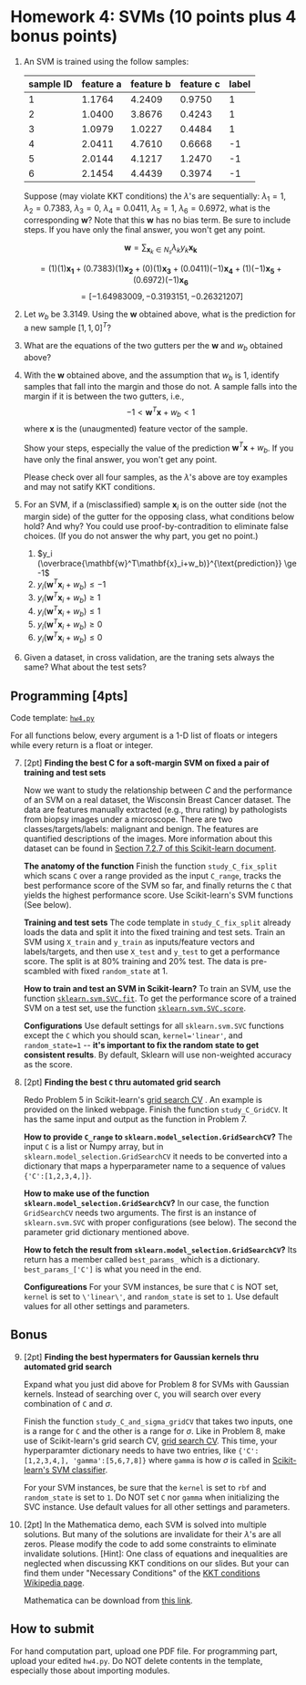 # Homework 4: SVMs (10 points plus 4 bonus points)

1. An SVM is trained using the follow samples: 

    |sample ID|feature a| feature b| feature c| label|
    |--|--|--|--|--|
    |1|1.1764|4.2409|0.9750|1|
    |2|1.0400|3.8676|0.4243|1|
    |3|1.0979|1.0227|0.4484|1|
    |4|2.0411|4.7610|0.6668|-1|
    |5|2.0144|4.1217|1.2470|-1|
    |6|2.1454|4.4439|0.3974|-1|

    Suppose (may violate KKT conditions) the $\lambda$'s are sequentially: 
    $\lambda_1 = 1$, $\lambda_2 = 0.7383$, $\lambda_3=0$, $\lambda_4 = 0.0411$, $\lambda_5 = 1$, $\lambda_6 = 0.6972$, 
    what is the corresponding $\mathbf{w}$? 
    Note that this $\mathbf{w}$ has no bias term. 
    Be sure to include steps. If you have only the final answer, you won't get any point. 

    $$\mathbf{w} = \sum_{\mathbf{x}_k\in N_s} \lambda_k y_k \mathbf{x_k}$$

    $$ = (1)(1)\mathbf{x_1} + (0.7383)(1)\mathbf{x_2} + (0)(1)\mathbf{x_3} + (0.0411)(-1)\mathbf{x_4} + (1)(-1)\mathbf{x_5} + (0.6972)(-1)   \mathbf{x_6} $$
    $$ = [-1.64983009, -0.3193151,  -0.26321207] $$

2. Let $w_b$ be $3.3149$. Using the $\mathbf{w}$ obtained above, what is the prediction for a new sample $[1,1,0]^T$? 

3. What are the equations of the two gutters per the $\mathbf{w}$ and $w_b$ obtained above? 

4. With the $\mathbf{w}$ obtained above, and the assumption that $w_b$ is 1, identify samples that fall into the margin and those do not. A sample falls into the margin if it is between the two gutters, i.e., $$-1 < \mathbf{w}^T\mathbf{x} + w_b < 1$$ where $\mathbf{x}$ is the (unaugmented) feature vector of the sample. 

   Show your steps, especially the value of the prediction $\mathbf{w}^T\mathbf{x} + w_b$.  If you have only the final answer, you won't get any point. 

   Please check over all four samples, as the $\lambda$'s above are toy examples and may not satify KKT conditions. 

<!-- 4. Write the KKT conditions for training an SVM using the four samples above. Follow the order given in the examples in `solve_svm.nb` (or its PDF export `solve_svm.pdf`): first the gradient on $\mathbf{w}$, then the equations about constraints, and lastly the partial derivative on the bias $w_b$.  -->

5. For an SVM, if a (misclassified) sample $\mathbf{x}_i$ is on the outter side (not the margin side) of the gutter for the opposing class, what conditions below hold? And why? You could use proof-by-contradition to eliminate false choices. (If you do not answer the why part, you get no point.)

    1. $y_i (\overbrace{\mathbf{w}^T\mathbf{x}_i+w_b)}^{\text{prediction}} \ge -1$
    2. $y_i (\mathbf{w}^T\mathbf{x}_i+w_b) \le -1$
    3. $y_i (\mathbf{w}^T\mathbf{x}_i+w_b) \ge 1$
    4. $y_i (\mathbf{w}^T\mathbf{x}_i+w_b) \le 1$
    5. $y_i (\mathbf{w}^T\mathbf{x}_i+w_b) \ge 0$
    6. $y_i (\mathbf{w}^T\mathbf{x}_i+w_b) \le 0$

6. Given a dataset, in cross validation, are the traning sets always the same? What about the test sets? 

## Programming [4pts]

Code template: [`hw4.py`](https://github.com/forrestbao/MLClass/blob/master/4_SVMs/hw4.py)

For all functions below, every argument is a 1-D list of floats or integers while every return is a float or integer.


7. [2pt] **Finding the best C for a soft-margin SVM on fixed a pair of training and test sets**

    Now we want to study the relationship between $C$ and the performance of an SVM on a real dataset, the Wisconsin Breast Cancer dataset. The data are features manually extracted (e.g., thru rating) by pathologists from biopsy images under a microscope. There are two classes/targets/labels: malignant and benign. The features are quantified descriptions of the images. More information about this dataset can be found in [Section 7.2.7 of this Scikit-learn document](https://scikit-learn.org/stable/datasets/index.html#breast-cancer-wisconsin-diagnostic-dataset). 

    **The anatomy of the function**
    Finish the function `study_C_fix_split` which scans `C` over a range provided as the input `C_range`, tracks the best performance score of the SVM so far, and finally returns the `C` that yields the highest performance score. Use Scikit-learn's SVM functions (See below).

    **Training and test sets**
    The code template in `study_C_fix_split` already loads the data and split it into the fixed training and test sets. Train an SVM using `X_train` and `y_train` as inputs/feature vectors and labels/targets, and then use `X_test` and `y_test` to get a performance score. The split is at 80% training and 20% test. The data is pre-scambled with fixed `random_state` at 1. 

    **How to train and test an SVM in Scikit-learn?**
    To train an SVM, use the function [`sklearn.svm.SVC.fit`](https://scikit-learn.org/stable/modules/generated/sklearn.svm.SVC.html#sklearn.svm.SVC.fit). To get the performance score of a trained SVM on a test set, use the function [`sklearn.svm.SVC.score`](https://scikit-learn.org/stable/modules/generated/sklearn.svm.SVC.html#sklearn.svm.SVC.score).

    **Configurations**
    Use default settings for all `sklearn.svm.SVC` functions except the `C` which you should scan, `kernel='linear'`, and `random_state=1` -- **it's important to fix the random state to get consistent results**. By default, Sklearn will use non-weighted accuracy as the score. 

<!-- 7. [1.5pt] **A free problem. Everyone gets points for free** 

   **Finding the best C for a soft-margin SVM using cross validation**

    In the problem above, we used a fixed pair of training and test set. To more holistically study, redo it using cross validation here. 
    Finish the function `study_C_cross_validation` using  [`sklearn.model_selection.cross_val_score`](https://scikit-learn.org/stable/modules/generated/sklearn.model_selection.cross_val_score.html#sklearn.model_selection.cross_val_score). Your function should have the same input and output as the function `study_C_fixed_split` above. Use default settings for all parameters unspecified here, e.g., for CV, do default 5-fold CV. 

    The first argument of `sklearn.model_selection.cross_val_score` is an estimator. In our case, it should be an SVM created using `sklearn.svm.SVC`. You do NOT need to manually `fit` nor `score` as the function [`sklearn.model_selection.cross_val_score`](https://scikit-learn.org/stable/modules/generated/sklearn.model_selection.cross_val_score.html#sklearn.model_selection.cross_val_score) does them for you. But note that the function [`sklearn.model_selection.cross_val_score`](https://scikit-learn.org/stable/modules/generated/sklearn.model_selection.cross_val_score.html#sklearn.model_selection.cross_val_score) returns a list of floats, which are the scores of all folds.  -->

8. [2pt] **Finding the best `C` thru automated grid search**

    Redo Problem 5 in Scikit-learn's [grid search CV](https://scikit-learn.org/stable/modules/generated/sklearn.model_selection.GridSearchCV.html) . An example is provided on the linked webpage. Finish the function `study_C_GridCV`. It has the same input and output as the function in Problem 7. 
    
    **How to provide `C_range` to `sklearn.model_selection.GridSearchCV`?**
    The input `C` is a list or Numpy array, but in `sklearn.model_selection.GridSearchCV` it needs to be converted into a dictionary that maps a hyperparameter name to a sequence of values `{'C':[1,2,3,4,]}`. 

    **How to make use of the function `sklearn.model_selection.GridSearchCV`?**
    In our case, the function `GridSearchCV` needs two arguments. The first is an instance of `sklearn.svm.SVC` with proper configurations (see below). The second the parameter grid dictionary mentioned above. 
    
    **How to fetch the result from `sklearn.model_selection.GridSearchCV`?**
    Its return has a member called `best_params_` which is a dictionary. `best_params_['C']` is what you need in the end. 
    
    **Configureations** For your SVM instances, be sure that `C` is NOT set, `kernel` is set to `\'linear\'`, and `random_state` is set to `1`. Use default values for all other settings and parameters. 

## Bonus

9. [2pt] **Finding the best hypermaters for Gaussian kernels thru automated grid search**

    Expand what you just did above for Problem 8 for SVMs with Gaussian kernels. Instead of searching over `C`, you will search over every combination of `C` and $\sigma$. 
    
    Finish the function `study_C_and_sigma_gridCV` that takes two inputs, one is a range for `C` and the other is a range for $\sigma$. Like in Problem 8, make use of Scikit-learn's grid search CV, [grid search CV](https://scikit-learn.org/stable/modules/generated/sklearn.model_selection.GridSearchCV.html). This time, your hyperparamter dictionary needs to have two entries, like `{'C':[1,2,3,4,], 'gamma':[5,6,7,8]}` where `gamma` is how $\sigma$ is called in [Scikit-learn's SVM classifier](https://scikit-learn.org/stable/modules/generated/sklearn.svm.SVC.html). 
    
    For your SVM instances, be sure that the `kernel` is set to `rbf` and  `random_state` is set to `1`. Do NOT set `C` nor `gamma` when initializing the SVC instance. Use default values for all other settings and parameters. 

10. [2pt] In the Mathematica demo, each SVM is solved into multiple solutions. But many of the solutions are invalidate for their $\lambda$'s are all zeros. Please modify the code to add some constraints to eliminate invalidate solutions. [Hint]: One class of equations and inequalities are neglected when discussing KKT conditions on our slides. But your can find them under "Necessary Conditions" of the [KKT conditions Wikipedia page](https://en.wikipedia.org/wiki/Karush%E2%80%93Kuhn%E2%80%93Tucker_conditions). 

    Mathematica can be download from [this link](https://iastate.service-now.com/it?id=kb_article&sys_id=ffdadc71db161c5009dd123039961977).

## How to submit
For hand computation part, upload one PDF file. For programming part, upload your edited `hw4.py`. 
Do NOT delete contents in the template, especially those about importing modules. 

